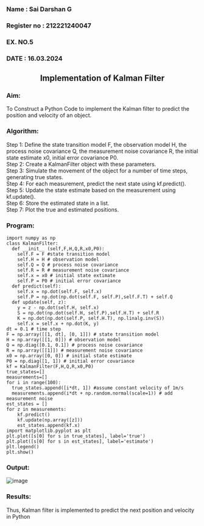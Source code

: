 <H3>Name : Sai Darshan G</H3>
<H3>Register no : 212221240047</H3>
<H3>EX. NO.5</H3>
<H3>DATE : 16.03.2024</H3>
<H2 ALIGN =CENTER> Implementation of Kalman Filter</H2>
<H3>Aim:</H3> To Construct a Python Code to implement the Kalman filter to predict the position and velocity of an object.
<H3>Algorithm:</H3>

Step 1: Define the state transition model F, the observation model H, the process noise covariance Q, the measurement noise covariance R, the initial state estimate x0, initial error covariance P0.<BR>
Step 2:  Create a KalmanFilter object with these parameters.<BR>
Step 3: Simulate the movement of the object for a number of time steps, generating true states.<BR>
Step 4: For each measurement, predict the next state using kf.predict().<BR>
Step 5: Update the state estimate based on the measurement using kf.update().<BR>
Step 6: Store the estimated state in a list.<BR>
Step 7: Plot the true and estimated positions.<BR>

<H3>Program:</H3>

```
import numpy as np
class KalmanFilter:
  def __init__ (self,F,H,Q,R,x0,P0):
    self.F = F #state transition model
    self.H = H # observation model
    self.Q = Q # process noise covariance
    self.R = R # measurement noise covariance
    self.x = x0 # initial state extimate
    self.P = P0 # initial error covariance
  def predict(self):
    self.x = np.dot(self.F, self.x)
    self.P = np.dot(np.dot(self.F, self.P),self.F.T) + self.Q
  def update(self, z):
    y = z - np.dot(self.H, self.x)
    S = np.dot(np.dot(self.H, self.P),self.H.T) + self.R
    K = np.dot(np.dot(self.P, self.H.T), np.linalg.inv(S))
    self.x = self.x + np.dot(K, y)
dt = 0.1 # time step
F = np.array([[1, dt], [0, 1]]) # state transition model
H = np.array([[1, 0]]) # observation model
Q = np.diag([0.1, 0.1]) # process noise covariance
R = np.array([[1]]) # measurement noise covariance
x0 = np.array([0, 0]) # initial state estimate
P0 = np.diag([1, 1]) # initial error covariance
kf = KalmanFilter(F,H,Q,R,x0,P0)
true_states=[]
measurements=[]
for i in range(100):
  true_states.append([i*dt, 1]) #assume constant velocity of 1m/s
  measurements.append(i*dt + np.random.normal(scale=1)) # add measurement noise
est_states = []
for z in measurements:
    kf.predict()
    kf.update(np.array([z]))
    est_states.append(kf.x)
import matplotlib.pyplot as plt
plt.plot([s[0] for s in true_states], label='true')
plt.plot([s[0] for s in est_states], label='estimate')
plt.legend()
plt.show()
```

<H3>Output:</H3>

![image](https://github.com/SaiDarshan2003/Ex-5--AAI/assets/94692595/453d5860-4cfe-4f58-961b-eb51949aec79)




<H3>Results:</H3>
Thus, Kalman filter is implemented to predict the next position and velocity in Python



